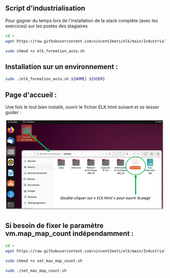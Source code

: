 ## Script d'industrialisation
Pour gagner du temps lors de l'installation de la stack complète (avec les exercices) sur les postes des stagiaires

``` sh
cd ~
wget https://raw.githubusercontent.com/vincent2mots/elk/main/Industrialisation/elk_formation_auto.sh -O elk_formation_auto.sh
```

``` sh
sudo chmod +x elk_formation_auto.sh
```

## Installation sur un environnement :
``` sh
sudo ./elk_formation_auto.sh ${HOME} ${USER}
```

## Page d'accueil :
Une fois le tout bien installé, ouvrir le fichier ELK.html suivant et se laisser guider :

![](https://raw.githubusercontent.com/vincent2mots/elk/main/Industrialisation/images/elk_html.png)

## Si besoin de fixer le paramètre vm.map_map_count indépendamment :

``` sh
cd ~
wget https://raw.githubusercontent.com/vincent2mots/elk/main/Industrialisation/set_max_map_count.sh -O set_max_map_count.sh
```

``` sh
sudo chmod +x set_max_map_count.sh
```

``` sh
sudo ./set_max_map_count.sh
```